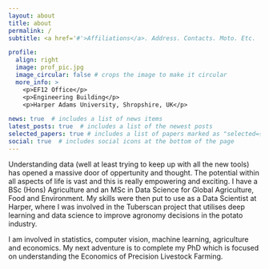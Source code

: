 ```yaml
---
layout: about
title: about
permalink: /
subtitle: <a href='#'>Affiliations</a>. Address. Contacts. Moto. Etc.

profile:
  align: right
  image: prof_pic.jpg
  image_circular: false # crops the image to make it circular
  more_info: >
    <p>EF12 Office</p>
    <p>Engineering Building</p>
    <p>Harper Adams University, Shropshire, UK</p>

news: true  # includes a list of news items
latest_posts: true  # includes a list of the newest posts
selected_papers: true # includes a list of papers marked as "selected={true}"
social: true  # includes social icons at the bottom of the page
---
```


Understanding data (well at least trying to keep up with all the new tools) has opened a massive door of oppertunity and thought. The potential within all aspects of life is vast and this is really empowering and exciting. I have a BSc (Hons) Agriculture and an MSc in Data Science for Global Agriculture, Food and Environment. My skills were then put to use as a Data Scientist at Harper, where I was involved in the Tuberscan project that utilises deep learning and data science to improve agronomy decisions in the potato industry. 

I am involved in statistics, computer vision, machine learning, agriculture and economics. My next adventure is to complete my PhD which is focused on understanding the Economics of Precision Livestock Farming. 
